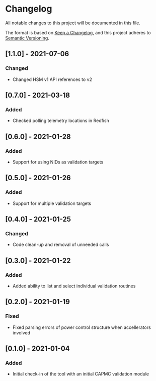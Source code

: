 # Changelog

All notable changes to this project will be documented in this file.

The format is based on [Keep a Changelog](https://keepachangelog.com/en/1.0.0/),
and this project adheres to [Semantic Versioning](https://semver.org/spec/v2.0.0.html).

<!--
Guiding Principles:
* Changelogs are for humans, not machines.
* There should be an entry for every single version.
* The same types of changes should be grouped.
* Versions and sections should be linkable.
* The latest version comes first.
* The release date of each version is displayed.
* Mention whether you follow Semantic Versioning.

Types of changes:
Added - for new features
Changed - for changes in existing functionality
Deprecated - for soon-to-be removed features
Removed - for now removed features
Fixed - for any bug fixes
Security - in case of vulnerabilities
-->

## [1.1.0] - 2021-07-06
### Changed
- Changed HSM v1 API references to v2

## [0.7.0] - 2021-03-18
### Added
- Checked polling telemetry locations in Redfish

## [0.6.0] - 2021-01-28
### Added
- Support for using NIDs as validation targets

## [0.5.0] - 2021-01-26
### Added
- Support for multiple validation targets

## [0.4.0] - 2021-01-25
### Changed
- Code clean-up and removal of unneeded calls

## [0.3.0] - 2021-01-22
### Added
- Added ability to list and select individual validation routines

## [0.2.0] - 2021-01-19
### Fixed
- Fixed parsing errors of power control structure when accellerators involved

## [0.1.0] - 2021-01-04
### Added
- Initial check-in of the tool with an initial CAPMC validation module
